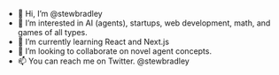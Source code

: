 - 👋 Hi, I’m @stewbradley
- 👀 I’m interested in AI (agents), startups, web development, math, and games of all types.
- 🌱 I’m currently learning React and Next.js 
- 💞️ I’m looking to collaborate on novel agent concepts.
- 📫 You can reach me on Twitter. @stewbradley

<!---
stewbradley/stewbradley is a ✨ special ✨ repository because its `README.md` (this file) appears on your GitHub profile.
You can click the Preview link to take a look at your changes.
--->
